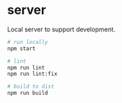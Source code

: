# server

Local server to support development.

```bash
# run locally
npm start

# lint
npm run lint
npm run lint:fix

# build to dist
npm run build
```